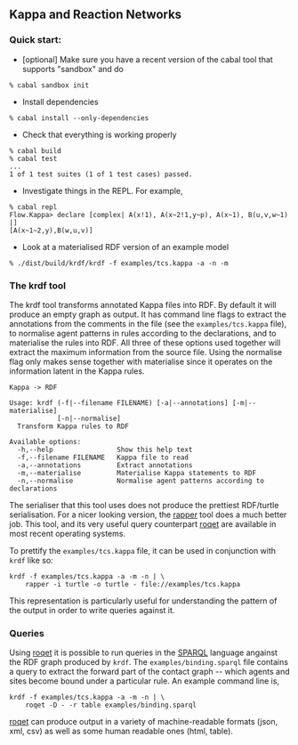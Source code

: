## Kappa and Reaction Networks

### Quick start:

 * [optional] Make sure you have a recent version of the cabal tool
   that supports "sandbox" and do
```
% cabal sandbox init
```
 * Install dependencies
```
% cabal install --only-dependencies
```
 * Check that everything is working properly
```
% cabal build
% cabal test
...
1 of 1 test suites (1 of 1 test cases) passed.
```
 * Investigate things in the REPL. For example,
```
% cabal repl
Flow.Kappa> declare [complex| A(x!1), A(x~2!1,y~p), A(x~1), B(u,v,w~1) |]
[A(x~1~2,y),B(w,u,v)]
```
 * Look at a materialised RDF version of an example model
```
% ./dist/build/krdf/krdf -f examples/tcs.kappa -a -n -m
```

### The krdf tool

The krdf tool transforms annotated Kappa files into RDF. By default it
will produce an empty graph as output. It has command line flags to
extract the annotations from the comments in the file (see the
`examples/tcs.kappa` file), to normalise agent patterns in rules
according to the declarations, and to materialise the rules into
RDF. All three of these options used together will extract the maximum
information from the source file. Using the normalise flag only makes
sense together with materialise since it operates on the information
latent in the Kappa rules.

```
Kappa -> RDF

Usage: krdf (-f|--filename FILENAME) [-a|--annotations] [-m|--materialise]
            [-n|--normalise]
  Transform Kappa rules to RDF

Available options:
  -h,--help                Show this help text
  -f,--filename FILENAME   Kappa file to read
  -a,--annotations         Extract annotations
  -m,--materialise         Materialise Kappa statements to RDF
  -n,--normalise           Normalise agent patterns according to declarations
```

The serialiser that this tool uses does not produce the prettiest
RDF/turtle serialisation. For a nicer looking version, the
[rapper](http://librdf.org) tool does a much better job. This tool,
and its very useful query counterpart [roqet](http://librdf.org) are
available in most recent operating systems.

To prettify the `examples/tcs.kappa` file, it can be used in
conjunction with `krdf` like so:
```
krdf -f examples/tcs.kappa -a -m -n | \
    rapper -i turtle -o turtle - file://examples/tcs.kappa
```

This representation is particularly useful for understanding the
pattern of the output in order to write queries against it.

### Queries

Using [roqet](http://librdf.org/) it is possible to run queries
in the [SPARQL](http://www.w3.org/TR/sparql11-query/) language
angainst the RDF graph produced by `krdf`. The
`examples/binding.sparql` file contains a query to extract the
forward part of the contact graph -- which agents and sites become
bound under a particular rule. An example command line is,
```
krdf -f examples/tcs.kappa -a -m -n | \
    roqet -D - -r table examples/binding.sparql
```
[roqet](http://librdf.org) can produce output in a variety of
machine-readable formats (json, xml, csv) as well as some human
readable ones (html, table).
